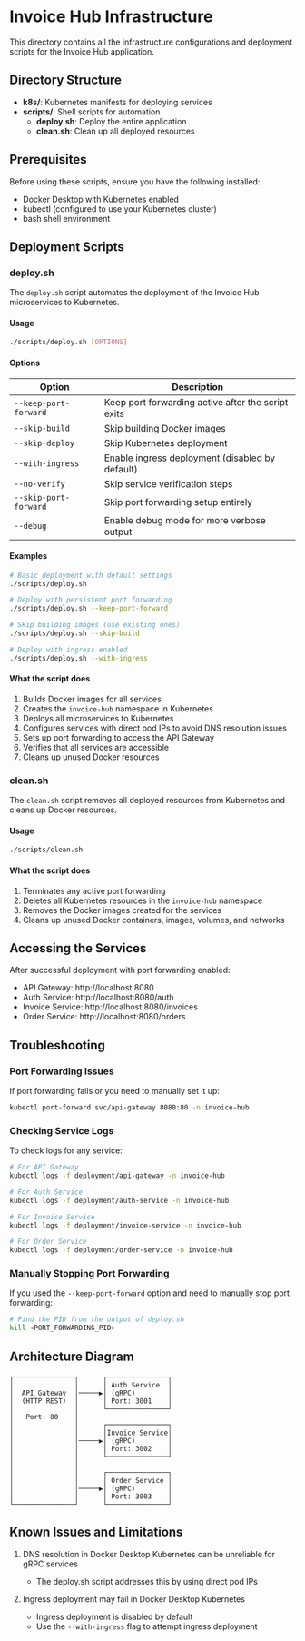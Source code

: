 # Invoice Hub Infrastructure

This directory contains all the infrastructure configurations and deployment scripts for the Invoice Hub application.

## Directory Structure

- **k8s/**: Kubernetes manifests for deploying services
- **scripts/**: Shell scripts for automation
  - **deploy.sh**: Deploy the entire application
  - **clean.sh**: Clean up all deployed resources

## Prerequisites

Before using these scripts, ensure you have the following installed:

- Docker Desktop with Kubernetes enabled
- kubectl (configured to use your Kubernetes cluster)
- bash shell environment

## Deployment Scripts

### deploy.sh

The `deploy.sh` script automates the deployment of the Invoice Hub microservices to Kubernetes.

#### Usage

```bash
./scripts/deploy.sh [OPTIONS]
```

#### Options

| Option | Description |
|--------|-------------|
| `--keep-port-forward` | Keep port forwarding active after the script exits |
| `--skip-build` | Skip building Docker images |
| `--skip-deploy` | Skip Kubernetes deployment |
| `--with-ingress` | Enable ingress deployment (disabled by default) |
| `--no-verify` | Skip service verification steps |
| `--skip-port-forward` | Skip port forwarding setup entirely |
| `--debug` | Enable debug mode for more verbose output |

#### Examples

```bash
# Basic deployment with default settings
./scripts/deploy.sh

# Deploy with persistent port forwarding
./scripts/deploy.sh --keep-port-forward

# Skip building images (use existing ones)
./scripts/deploy.sh --skip-build

# Deploy with ingress enabled
./scripts/deploy.sh --with-ingress
```

#### What the script does

1. Builds Docker images for all services
2. Creates the `invoice-hub` namespace in Kubernetes
3. Deploys all microservices to Kubernetes
4. Configures services with direct pod IPs to avoid DNS resolution issues
5. Sets up port forwarding to access the API Gateway
6. Verifies that all services are accessible
7. Cleans up unused Docker resources

### clean.sh

The `clean.sh` script removes all deployed resources from Kubernetes and cleans up Docker resources.

#### Usage

```bash
./scripts/clean.sh
```

#### What the script does

1. Terminates any active port forwarding
2. Deletes all Kubernetes resources in the `invoice-hub` namespace
3. Removes the Docker images created for the services
4. Cleans up unused Docker containers, images, volumes, and networks

## Accessing the Services

After successful deployment with port forwarding enabled:

- API Gateway: http://localhost:8080
- Auth Service: http://localhost:8080/auth
- Invoice Service: http://localhost:8080/invoices
- Order Service: http://localhost:8080/orders

## Troubleshooting

### Port Forwarding Issues

If port forwarding fails or you need to manually set it up:

```bash
kubectl port-forward svc/api-gateway 8080:80 -n invoice-hub
```

### Checking Service Logs

To check logs for any service:

```bash
# For API Gateway
kubectl logs -f deployment/api-gateway -n invoice-hub

# For Auth Service
kubectl logs -f deployment/auth-service -n invoice-hub

# For Invoice Service
kubectl logs -f deployment/invoice-service -n invoice-hub

# For Order Service
kubectl logs -f deployment/order-service -n invoice-hub
```

### Manually Stopping Port Forwarding

If you used the `--keep-port-forward` option and need to manually stop port forwarding:

```bash
# Find the PID from the output of deploy.sh
kill <PORT_FORWARDING_PID>
```

## Architecture Diagram

```
┌───────────────┐      ┌───────────────┐
│               │      │ Auth Service  │
│  API Gateway  │─────▶│ (gRPC)        │
│  (HTTP REST)  │      │ Port: 3001    │
│               │      └───────────────┘
│   Port: 80    │      
│               │      ┌───────────────┐
│               │      │Invoice Service│
│               │─────▶│ (gRPC)        │
│               │      │ Port: 3002    │
│               │      └───────────────┘
│               │      
│               │      ┌───────────────┐
│               │      │ Order Service │
│               │─────▶│ (gRPC)        │
│               │      │ Port: 3003    │
└───────────────┘      └───────────────┘
```

## Known Issues and Limitations

1. DNS resolution in Docker Desktop Kubernetes can be unreliable for gRPC services
   - The deploy.sh script addresses this by using direct pod IPs

2. Ingress deployment may fail in Docker Desktop Kubernetes
   - Ingress deployment is disabled by default
   - Use the `--with-ingress` flag to attempt ingress deployment 